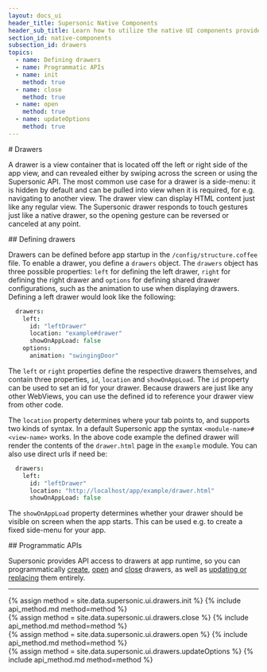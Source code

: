 ```yaml
---
layout: docs_ui
header_title: Supersonic Native Components
header_sub_title: Learn how to utilize the native UI components provided by Supersonic to their fullest.
section_id: native-components
subsection_id: drawers
topics:
  - name: Defining drawers
  - name: Programmatic APIs
  - name: init
    method: true
  - name: close
    method: true
  - name: open
    method: true
  - name: updateOptions
    method: true
---
```


<section class="docs-section" id="drawers">
# Drawers

A drawer is a view container that is located off the left or right side of the app view, and can revealed either by swiping across the screen or using the Supersonic API. The most common use case for a drawer is a side-menu: it is hidden by default and can be pulled into view when it is required, for e.g. navigating to another view. The drawer view can display HTML content just like any regular view. The Supersonic drawer responds to touch gestures just like a native drawer, so the opening gesture can be reversed or canceled at any point.
</section>

<section class="docs-section" id="defining-drawers">
## Defining drawers

Drawers can be defined before app startup in the `/config/structure.coffee` file. To enable a drawer, you define a `drawers` object. The `drawers` object has three possible properties: `left` for defining the left drawer, `right` for defining the right drawer and `options` for defining shared drawer configurations, such as the animation to use when displaying drawers. Defining a left drawer would look like the following:

```coffeescript
  drawers:
    left:
      id: "leftDrawer"
      location: "example#drawer"
      showOnAppLoad: false
    options:
      animation: "swingingDoor"
```

The `left` or `right` properties define the respective drawers themselves, and contain three properties, `id`, `location` and `showOnAppLoad`. The `id` property can be used to set an id for your drawer. Because drawers are just like any other WebViews, you can use the defined id to reference your drawer view from other code.

The `location` property determines where your tab points to, and supports two kinds of syntax. In a default Supersonic app the syntax `<module-name>#<view-name>` works. In the above code example the defined drawer will render the contents of the `drawer.html` page in the `example` module. You can also use direct urls if need be:

```coffeescript
  drawers:
    left:
      id: "leftDrawer"
      location: "http://localhost/app/example/drawer.html"
      showOnAppLoad: false
```

The `showOnAppLoad` property determines whether your drawer should be visible on screen when the app starts. This can be used e.g. to create a fixed side-menu for your app.
</section>

<section class="docs-section" id="programmatic-apis">
## Programmatic APIs

Supersonic provides API access to drawers at app runtime, so you can programmatically [create](#init), [open](#open) and [close](#close) drawers, as well as [updating or replacing](#updateOptions) them entirely.
</section>
<hr>
<section class="docs-section" id="init">
{% assign method = site.data.supersonic.ui.drawers.init %}
{% include api_method.md method=method %}
</section>

<section class="docs-section" id="close">
{% assign method = site.data.supersonic.ui.drawers.close %}
{% include api_method.md method=method %}
</section>

<section class="docs-section" id="open">
{% assign method = site.data.supersonic.ui.drawers.open %}
{% include api_method.md method=method %}
</section>

<section class="docs-section" id="updateOptions">
{% assign method = site.data.supersonic.ui.drawers.updateOptions %}
{% include api_method.md method=method %}
</section>